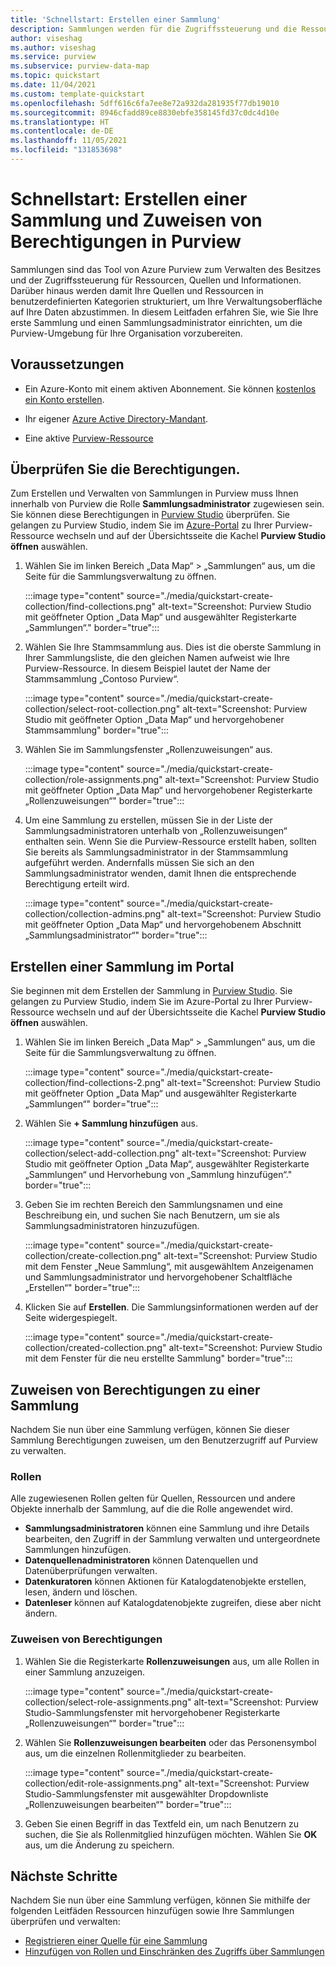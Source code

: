 ```yaml
---
title: 'Schnellstart: Erstellen einer Sammlung'
description: Sammlungen werden für die Zugriffssteuerung und die Ressourcenorganisation in Azure Purview verwendet. In diesem Artikel wird beschrieben, wie Sie eine Sammlung erstellen und Berechtigungen hinzufügen, Quellen registrieren und Ressourcen für Sammlungen registrieren.
author: viseshag
ms.author: viseshag
ms.service: purview
ms.subservice: purview-data-map
ms.topic: quickstart
ms.date: 11/04/2021
ms.custom: template-quickstart
ms.openlocfilehash: 5dff616c6fa7ee8e72a932da281935f77db19010
ms.sourcegitcommit: 8946cfadd89ce8830ebfe358145fd37c0dc4d10e
ms.translationtype: HT
ms.contentlocale: de-DE
ms.lasthandoff: 11/05/2021
ms.locfileid: "131853698"
---
```

# <a name="quickstart-create-a-collection-and-assign-permissions-in-purview"></a>Schnellstart: Erstellen einer Sammlung und Zuweisen von Berechtigungen in Purview

Sammlungen sind das Tool von Azure Purview zum Verwalten des Besitzes und der Zugriffssteuerung für Ressourcen, Quellen und Informationen. Darüber hinaus werden damit Ihre Quellen und Ressourcen in benutzerdefinierten Kategorien strukturiert, um Ihre Verwaltungsoberfläche auf Ihre Daten abzustimmen. In diesem Leitfaden erfahren Sie, wie Sie Ihre erste Sammlung und einen Sammlungsadministrator einrichten, um die Purview-Umgebung für Ihre Organisation vorzubereiten.

## <a name="prerequisites"></a>Voraussetzungen

* Ein Azure-Konto mit einem aktiven Abonnement. Sie können [kostenlos ein Konto erstellen](https://azure.microsoft.com/free/?WT.mc_id=A261C142F).

* Ihr eigener [Azure Active Directory-Mandant](../active-directory/fundamentals/active-directory-access-create-new-tenant.md).

* Eine aktive [Purview-Ressource](create-catalog-portal.md)

## <a name="check-permissions"></a>Überprüfen Sie die Berechtigungen.

Zum Erstellen und Verwalten von Sammlungen in Purview muss Ihnen innerhalb von Purview die Rolle **Sammlungsadministrator** zugewiesen sein. Sie können diese Berechtigungen in [Purview Studio](use-purview-studio.md) überprüfen. Sie gelangen zu Purview Studio, indem Sie im [Azure-Portal](https://portal.azure.com) zu Ihrer Purview-Ressource wechseln und auf der Übersichtsseite die Kachel **Purview Studio öffnen** auswählen.

1. Wählen Sie im linken Bereich „Data Map“ > „Sammlungen“ aus, um die Seite für die Sammlungsverwaltung zu öffnen.

    :::image type="content" source="./media/quickstart-create-collection/find-collections.png" alt-text="Screenshot: Purview Studio mit geöffneter Option „Data Map“ und ausgewählter Registerkarte „Sammlungen“." border="true":::

1. Wählen Sie Ihre Stammsammlung aus. Dies ist die oberste Sammlung in Ihrer Sammlungsliste, die den gleichen Namen aufweist wie Ihre Purview-Ressource. In diesem Beispiel lautet der Name der Stammsammlung „Contoso Purview“.

    :::image type="content" source="./media/quickstart-create-collection/select-root-collection.png" alt-text="Screenshot: Purview Studio mit geöffneter Option „Data Map“ und hervorgehobener Stammsammlung" border="true":::

1. Wählen Sie im Sammlungsfenster „Rollenzuweisungen“ aus.

    :::image type="content" source="./media/quickstart-create-collection/role-assignments.png" alt-text="Screenshot: Purview Studio mit geöffneter Option „Data Map“ und hervorgehobener Registerkarte „Rollenzuweisungen“" border="true":::

1. Um eine Sammlung zu erstellen, müssen Sie in der Liste der Sammlungsadministratoren unterhalb von „Rollenzuweisungen“ enthalten sein. Wenn Sie die Purview-Ressource erstellt haben, sollten Sie bereits als Sammlungsadministrator in der Stammsammlung aufgeführt werden. Andernfalls müssen Sie sich an den Sammlungsadministrator wenden, damit Ihnen die entsprechende Berechtigung erteilt wird.

    :::image type="content" source="./media/quickstart-create-collection/collection-admins.png" alt-text="Screenshot: Purview Studio mit geöffneter Option „Data Map“ und hervorgehobenem Abschnitt „Sammlungsadministrator“" border="true":::

## <a name="create-a-collection-in-the-portal"></a>Erstellen einer Sammlung im Portal

Sie beginnen mit dem Erstellen der Sammlung in [Purview Studio](use-purview-studio.md). Sie gelangen zu Purview Studio, indem Sie im Azure-Portal zu Ihrer Purview-Ressource wechseln und auf der Übersichtsseite die Kachel **Purview Studio öffnen** auswählen.

1. Wählen Sie im linken Bereich „Data Map“ > „Sammlungen“ aus, um die Seite für die Sammlungsverwaltung zu öffnen.

    :::image type="content" source="./media/quickstart-create-collection/find-collections-2.png" alt-text="Screenshot: Purview Studio mit geöffneter Option „Data Map“ und ausgewählter Registerkarte „Sammlungen“" border="true":::

1. Wählen Sie **+ Sammlung hinzufügen** aus.

    :::image type="content" source="./media/quickstart-create-collection/select-add-collection.png" alt-text="Screenshot: Purview Studio mit geöffneter Option „Data Map“, ausgewählter Registerkarte „Sammlungen“ und Hervorhebung von „Sammlung hinzufügen“." border="true":::

1. Geben Sie im rechten Bereich den Sammlungsnamen und eine Beschreibung ein, und suchen Sie nach Benutzern, um sie als Sammlungsadministratoren hinzuzufügen.

    :::image type="content" source="./media/quickstart-create-collection/create-collection.png" alt-text="Screenshot: Purview Studio mit dem Fenster „Neue Sammlung“, mit ausgewähltem Anzeigenamen und Sammlungsadministrator und hervorgehobener Schaltfläche „Erstellen“" border="true":::

1. Klicken Sie auf **Erstellen**. Die Sammlungsinformationen werden auf der Seite widergespiegelt.

    :::image type="content" source="./media/quickstart-create-collection/created-collection.png" alt-text="Screenshot: Purview Studio mit dem Fenster für die neu erstellte Sammlung" border="true":::

## <a name="assign-permissions-to-collection"></a>Zuweisen von Berechtigungen zu einer Sammlung

Nachdem Sie nun über eine Sammlung verfügen, können Sie dieser Sammlung Berechtigungen zuweisen, um den Benutzerzugriff auf Purview zu verwalten.

### <a name="roles"></a>Rollen

Alle zugewiesenen Rollen gelten für Quellen, Ressourcen und andere Objekte innerhalb der Sammlung, auf die die Rolle angewendet wird.

* **Sammlungsadministratoren** können eine Sammlung und ihre Details bearbeiten, den Zugriff in der Sammlung verwalten und untergeordnete Sammlungen hinzufügen.
* **Datenquellenadministratoren** können Datenquellen und Datenüberprüfungen verwalten.
* **Datenkuratoren** können Aktionen für Katalogdatenobjekte erstellen, lesen, ändern und löschen.
* **Datenleser** können auf Katalogdatenobjekte zugreifen, diese aber nicht ändern.

### <a name="assign-permissions"></a>Zuweisen von Berechtigungen

1. Wählen Sie die Registerkarte **Rollenzuweisungen** aus, um alle Rollen in einer Sammlung anzuzeigen.

    :::image type="content" source="./media/quickstart-create-collection/select-role-assignments.png" alt-text="Screenshot: Purview Studio-Sammlungsfenster mit hervorgehobener Registerkarte „Rollenzuweisungen“" border="true":::

1. Wählen Sie **Rollenzuweisungen bearbeiten** oder das Personensymbol aus, um die einzelnen Rollenmitglieder zu bearbeiten.

    :::image type="content" source="./media/quickstart-create-collection/edit-role-assignments.png" alt-text="Screenshot: Purview Studio-Sammlungsfenster mit ausgewählter Dropdownliste „Rollenzuweisungen bearbeiten“" border="true":::

1. Geben Sie einen Begriff in das Textfeld ein, um nach Benutzern zu suchen, die Sie als Rollenmitglied hinzufügen möchten. Wählen Sie **OK** aus, um die Änderung zu speichern.

## <a name="next-steps"></a>Nächste Schritte

Nachdem Sie nun über eine Sammlung verfügen, können Sie mithilfe der folgenden Leitfäden Ressourcen hinzufügen sowie Ihre Sammlungen überprüfen und verwalten:

* [Registrieren einer Quelle für eine Sammlung](how-to-create-and-manage-collections.md#register-source-to-a-collection)
* [Hinzufügen von Rollen und Einschränken des Zugriffs über Sammlungen](how-to-create-and-manage-collections.md#add-roles-and-restrict-access-through-collections)
